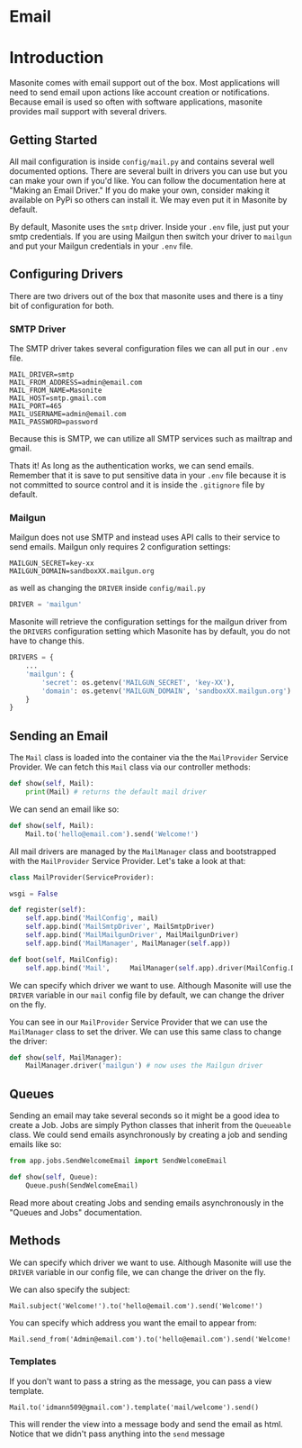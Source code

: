 # Email

# Introduction

Masonite comes with email support out of the box. Most applications will need to send email upon actions like account creation or notifications. Because email is used so often with software applications, masonite provides mail support with several drivers.

## Getting Started

All mail configuration is inside `config/mail.py` and contains several well documented options. There are several built in drivers you can use but you can make your own if you'd like. You can follow the documentation here at "Making an Email Driver." If you do make your own, consider making it available on PyPi so others can install it. We may even put it in Masonite by default.

By default, Masonite uses the `smtp` driver. Inside your `.env` file, just put your smtp credentials. If you are using Mailgun then switch your driver to `mailgun` and put your Mailgun credentials in your `.env` file. 

## Configuring Drivers

There are two drivers out of the box that masonite uses and there is a tiny bit of configuration for both.

### SMTP Driver

The SMTP driver takes several configuration files we can all put in our `.env` file.

```
MAIL_DRIVER=smtp
MAIL_FROM_ADDRESS=admin@email.com
MAIL_FROM_NAME=Masonite
MAIL_HOST=smtp.gmail.com
MAIL_PORT=465
MAIL_USERNAME=admin@email.com
MAIL_PASSWORD=password
```

Because this is SMTP, we can utilize all SMTP services such as mailtrap and gmail.

Thats it! As long as the authentication works, we can send emails. Remember that it is save to put sensitive data in your `.env` file because it is not committed to source control and it is inside the `.gitignore` file by default.

### Mailgun

Mailgun does not use SMTP and instead uses API calls to their service to send emails. Mailgun only requires 2 configuration settings:

```
MAILGUN_SECRET=key-xx
MAILGUN_DOMAIN=sandboxXX.mailgun.org
```

as well as changing the `DRIVER` inside `config/mail.py`

```python
DRIVER = 'mailgun'
```

Masonite will retrieve the configuration settings for the mailgun driver from the `DRIVERS` configuration setting which Masonite has by default, you do not have to change this.

```python
DRIVERS = {
    ...
    'mailgun': {
        'secret': os.getenv('MAILGUN_SECRET', 'key-XX'),
        'domain': os.getenv('MAILGUN_DOMAIN', 'sandboxXX.mailgun.org')
    }
}
```

## Sending an Email

The `Mail` class is loaded into the container via the the `MailProvider` Service Provider. We can fetch this `Mail` class via our controller methods:

```python
def show(self, Mail):
    print(Mail) # returns the default mail driver
```

We can send an email like so:

```python
def show(self, Mail):
    Mail.to('hello@email.com').send('Welcome!')
```

All mail drivers are managed by the `MailManager` class and bootstrapped with the `MailProvider` Service Provider. Let's take a look at that:

```python
class MailProvider(ServiceProvider):

wsgi = False

def register(self):
    self.app.bind('MailConfig', mail)
    self.app.bind('MailSmtpDriver', MailSmtpDriver)
    self.app.bind('MailMailgunDriver', MailMailgunDriver)
    self.app.bind('MailManager', MailManager(self.app))

def boot(self, MailConfig):
    self.app.bind('Mail',     MailManager(self.app).driver(MailConfig.DRIVER))
```

We can specify which driver we want to use. Although Masonite will use the `DRIVER` variable in our `mail` config file by default, we can change the driver on the fly.

You can see in our `MailProvider` Service Provider that we can use the `MailManager` class to set the driver. We can use this same class to change the driver:

```python
def show(self, MailManager):
    MailManager.driver('mailgun') # now uses the Mailgun driver
```

## Queues

Sending an email may take several seconds so it might be a good idea to create a Job. Jobs are simply Python classes that inherit from the `Queueable` class. We could send emails asynchronously by creating a job and sending emails like so:

```python
from app.jobs.SendWelcomeEmail import SendWelcomeEmail

def show(self, Queue):
    Queue.push(SendWelcomeEmail)
```

Read more about creating Jobs and sending emails asynchronously in the "Queues and Jobs" documentation.

## Methods

We can specify which driver we want to use. Although Masonite will use the `DRIVER` variable in our config file, we can change the driver on the fly.




We can also specify the subject:

    Mail.subject('Welcome!').to('hello@email.com').send('Welcome!')
    
You can specify which address you want the email to appear from:

    Mail.send_from('Admin@email.com').to('hello@email.com').send('Welcome!')
    
### Templates

If you don't want to pass a string as the message, you can pass a view template.

    Mail.to('idmann509@gmail.com').template('mail/welcome').send()
    
This will render the view into a message body and send the email as html. Notice that we didn't pass anything into the `send` message
